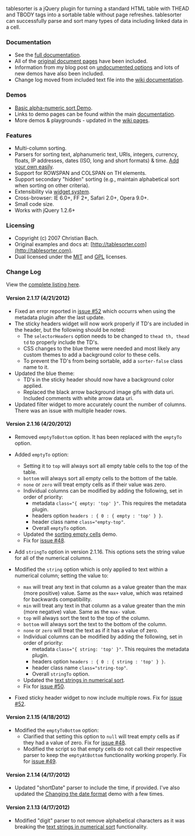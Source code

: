 tablesorter is a jQuery plugin for turning a standard HTML table with THEAD and TBODY tags into a sortable table without page refreshes.
tablesorter can successfully parse and sort many types of data including linked data in a cell.

### Documentation

* See the [full documentation](http://mottie.github.com/tablesorter/docs/).
* All of the [original document pages](http://tablesorter.com/docs/) have been included.
* Information from my blog post on [undocumented options](http://wowmotty.blogspot.com/2011/06/jquery-tablesorter-missing-docs.html) and lots of new demos have also been included.
* Change log moved from included text file into the [wiki documentation](https://github.com/Mottie/tablesorter/wiki/Change).

### Demos

* [Basic alpha-numeric sort Demo](http://mottie.github.com/tablesorter/).
* Links to demo pages can be found within the main [documentation](http://mottie.github.com/tablesorter/docs/).
* More demos & playgrounds - updated in the [wiki pages](https://github.com/Mottie/tablesorter/wiki).

### Features

* Multi-column sorting.
* Parsers for sorting text, alphanumeric text, URIs, integers, currency, floats, IP addresses, dates (ISO, long and short formats) &amp; time. [Add your own easily](http://mottie.github.com/tablesorter/docs/example-parsers.html).
* Support for ROWSPAN and COLSPAN on TH elements.
* Support secondary "hidden" sorting (e.g., maintain alphabetical sort when sorting on other criteria).
* Extensibility via [widget system](http://mottie.github.com/tablesorter/docs/example-widgets.html).
* Cross-browser: IE 6.0+, FF 2+, Safari 2.0+, Opera 9.0+.
* Small code size.
* Works with jQuery 1.2.6+

### Licensing

* Copyright (c) 2007 Christian Bach.
* Original examples and docs at: [http://tablesorter.com](http://tablesorter.com).
* Dual licensed under the [MIT](http://www.opensource.org/licenses/mit-license.php) and [GPL](http://www.gnu.org/licenses/gpl.html) licenses.

### Change Log

View the [complete listing here](https://github.com/Mottie/tablesorter/wiki/Change).

#### Version 2.1.17 (4/21/2012)

* Fixed an error reported in [issue #52](https://github.com/Mottie/tablesorter/issues/52) which occurrs when using the metadata plugin after the last update.
* The sticky headers widget will now work properly if TD's are included in the header, but the following should be noted:
  * The `selectorHeaders` option needs to be changed to `thead th, thead td` to properly include the TD's.
  * CSS changes to the blue theme were needed and most likely any custom themes to add a background color to these cells.
  * To prevent the TD's from being sortable, add a `sorter-false` class name to it.
* Updated the blue theme:
  * TD's in the sticky header should now have a background color applied.
  * Replaced the black arrow background image gifs with data uri. Included comments with white arrow data uri.
* Updated filter widget to more accurately count the number of columns. There was an issue with multiple header rows.

#### Version 2.1.16 (4/20/2012)

* Removed `emptyToBottom` option. It has been replaced with the `emptyTo` option.
* Added `emptyTo` option:
  * Setting it to `top` will always sort all empty table cells to the top of the table.
  * `bottom` will always sort all empty cells to the bottom of the table.
  * `none` or `zero` will treat empty cells as if their value was zero.
  * Individual columns can be modified by adding the following, set in order of priority:
      * metadata `class="{ empty: 'top' }"`. This requires the metadata plugin.
      * headers option `headers : { 0 : { empty : 'top' } }`.
      * header class name `class="empty-top"`.
      * Overall `emptyTo` option.
  * Updated the [sorting empty cells](http://mottie.github.com/tablesorter/docs/example-option-sort-empty.html) demo.
  * Fix for [issue #48](https://github.com/Mottie/tablesorter/issues/48).

* Add `stringTo` option in version 2.1.16. This options sets the string value for all of the numerical columns.
* Modified the `string` option which is only applied to text within a numerical column; setting the value to:
  * `max` will treat any text in that column as a value greater than the max (more positive) value. Same as the `max+` value, which was retained for backwards compatibility.
  * `min` will treat any text in that column as a value greater than the min (more negative) value. Same as the `max-` value.
  * `top` will always sort the text to the top of the column.
  * `bottom` will always sort the text to the bottom of the column.
  * `none` or `zero` will treat the text as if it has a value of zero.
  * Individual columns can be modified by adding the following, set in order of priority:
      * metadata `class="{ string: 'top' }"`. This requires the metadata plugin.
      * headers option `headers : { 0 : { string : 'top' } }`.
      * header class name `class="string-top"`.
      * Overall `stringTo` option.
  * Updated the [text strings in numerical sort](http://mottie.github.com/tablesorter/docs/example-options-headers-digits-strings.html).
  * Fix for [issue #50](https://github.com/Mottie/tablesorter/issues/50).

* Fixed sticky header widget to now include multiple rows. Fix for [issue #52](https://github.com/Mottie/tablesorter/issues/52).

#### Version 2.1.15 (4/18/2012)

* Modified the `emptyToBottom` option:
  * Clarified that setting this option to `null` will treat empty cells as if they had a value of zero. Fix for [issue #48](https://github.com/Mottie/tablesorter/issues/48).
  * Modified the script so that empty cells do not call their respective parser to keep the `emptyAtBottom` functionality working properly. Fix for [issue #49](https://github.com/Mottie/tablesorter/issues/49).

#### Version 2.1.14 (4/17/2012)

* Updated "shortDate" parser to include the time, if provided. I've also updated the [Changing the date format](http://mottie.github.com/tablesorter/docs/example-option-date-format.html) demo with a few times.

#### Version 2.1.13 (4/17/2012)

* Modified "digit" parser to not remove alphabetical characters as it was breaking the [text strings in numerical sort](http://mottie.github.com/tablesorter/docs/example-options-headers-digits-strings.html) functionality.
